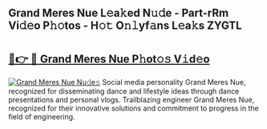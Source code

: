 ## Grand Meres Nue L𝚎a𝚔ed N𝚞𝚍e - Part-rRm Vi𝚍𝚎o P𝚑𝚘tos - H𝚘𝚝 O𝚗𝚕yf𝚊ns L𝚎a𝚔s ZYGTL

# <h2><a href="http://kfe9sxr.oniu.top/?m=Grand+Meres+Nue">🔗👉 🔴 Grand Meres Nue P𝚑ot𝚘𝚜 V𝚒d𝚎o</a></h2>

[![Grand Meres Nue Nu𝚍e𝚜](https://i.imgur.com/0qMVB7G.gif)](http://kfe9sxr.oniu.top/?m=Grand+Meres+Nue)
Social media personality Grand Meres Nue, recognized for disseminating dance and lifestyle ideas through dance presentations and personal vlogs. Trailblazing engineer Grand Meres Nue, recognized for their innovative solutions and commitment to progress in the field of engineering.  
